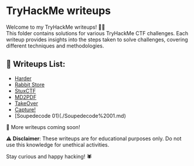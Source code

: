 # TryHackMe writeups  

Welcome to my TryHackMe writeups! 🏴‍☠️  
This folder contains solutions for various TryHackMe CTF challenges.
Each writeup provides insights into the steps taken to solve challenges, covering different techniques and methodologies.  


## 📝 Writeups List:  
- [Harder](./Harder.md)  
- [Rabbit Store](./RabbitStore.md)
- [StuxCTF](./StuxCTF.md)
- [MD2PDF](./MD2PDF.md)
- [TakeOver](./TakeOver.md)
- [Capture!](./Capture!.md)
- [Soupedecode 01)(./Soupedecode%2001.md)

🚀 More writeups coming soon!  

⚠️ **Disclaimer**: These writeups are for educational purposes only. Do not use this knowledge for unethical activities.  

Stay curious and happy hacking! 🕷️  
